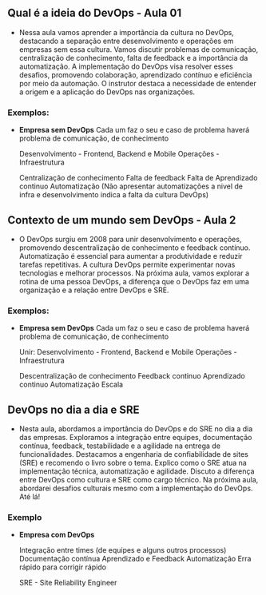 ## Qual é a ideia do DevOps - Aula 01
- Nessa aula vamos aprender a importância da cultura no DevOps, destacando a separação entre desenvolvimento e operações em empresas sem essa cultura. Vamos discutir problemas de comunicação, centralização de conhecimento, falta de feedback e a importância da automatização. A implementação do DevOps visa resolver esses desafios, promovendo colaboração, aprendizado contínuo e eficiência por meio da automação. O instrutor destaca a necessidade de entender a origem e a aplicação do DevOps nas organizações.

### Exemplos:
- **Empresa sem DevOps**
	Cada um faz o seu e caso de problema haverá problema de comunicação, de conhecimento
	
	Desenvolvimento - Frontend, Backend e Mobile
	Operações - Infraestrutura

	Centralização de conhecimento
	Falta de feedback
	Falta de Aprendizado continuo
	Automatização (Não apresentar automatizações a nivel de infra e desenvolvimento indica a falta da cultura DevOps)

## Contexto de um mundo sem DevOps - Aula 2
- O DevOps surgiu em 2008 para unir desenvolvimento e operações, promovendo descentralização de conhecimento e feedback contínuo. Automatização é essencial para aumentar a produtividade e reduzir tarefas repetitivas. A cultura DevOps permite experimentar novas tecnologias e melhorar processos. Na próxima aula, vamos explorar a rotina de uma pessoa DevOps, a diferença que o DevOps faz em uma organização e a relação entre DevOps e SRE.
### Exemplos:
- **Empresa sem DevOps**
	Cada um faz o seu e caso de problema haverá problema de comunicação, de conhecimento

	Unir:
	Desenvolvimento - Frontend, Backend e Mobile
	Operações - Infraestrutura

	Descentralização de conhecimento
	Feedback continuo
	Aprendizado continuo
	Automatização 
	Escala

## DevOps no dia a dia e SRE
- Nesta aula, abordamos a importância do DevOps e do SRE no dia a dia das empresas. Exploramos a integração entre equipes, documentação contínua, feedback, testabilidade e a agilidade na entrega de funcionalidades. Destacamos a engenharia de confiabilidade de sites (SRE) e recomendo o livro sobre o tema. Explico como o SRE atua na implementação técnica, automatização e agilidade. Discuto a diferença entre DevOps como cultura e SRE como cargo técnico. Na próxima aula, abordarei desafios culturais mesmo com a implementação do DevOps. Até lá!
### Exemplo
- **Empresa com DevOps**
	
	Integração entre times (de equipes e alguns outros processos)
	Documentação contínua
	Aprendizado e Feedback
	Automatização
	Erra rápido para corrigir rápido 

	SRE - Site Reliability Engineer
	